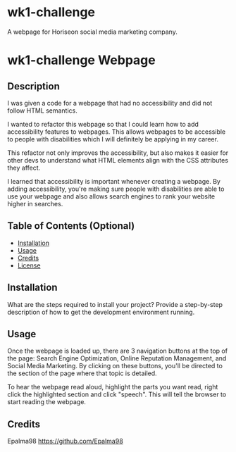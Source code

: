 # wk1-challenge
A webpage for Horiseon social media marketing company.
# wk1-challenge Webpage

## Description

I was given a code for a webpage that had no accessibility and did not follow HTML semantics.

I wanted to refactor this webpage so that I could learn how to add accessibility features to webpages. This allows
webpages to be accessible to people with disabilities which I will definitely be applying in my career.

This refactor not only improves the accessibility, but also makes it easier for other devs to understand what HTML elements align
with the CSS attributes they affect.

I learned that accessibility is important whenever creating a webpage. By adding accessibility, you're making sure people with
disabilities are able to use your webpage and also allows search engines to rank your website higher in searches.

## Table of Contents (Optional)

- [Installation](#installation)
- [Usage](#usage)
- [Credits](#credits)
- [License](#license)

## Installation

What are the steps required to install your project? Provide a step-by-step description of how to get the development environment running.

## Usage

Once the webpage is loaded up, there are 3 navigation buttons at the top of the page: Search Engine Optimization, Online Reputation Management, and Social Media Marketing. By clicking on these buttons, you'll be directed to the section of the page where that topic is detailed.

To hear the webpage read aloud, highlight the parts you want read, right click the highlighted section and click "speech". This will tell the browser to start reading the webpage.

## Credits

Epalma98 https://github.com/Epalma98
